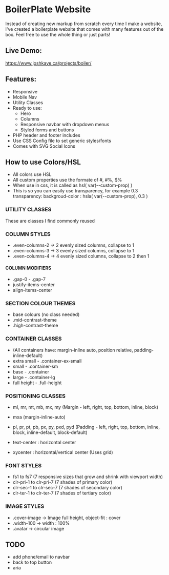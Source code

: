 # BoilerPlate Website
Instead of creating new markup from scratch every time I make a website, I've created a boilerplate website that comes with many features out of the box. Feel free to use the whole thing or just parts!

## Live Demo:
https://www.joshkaye.ca/projects/boiler/

## Features:
- Responsive
- Mobile Nav
- Utility Classes
- Ready to use:
  - Hero
  - Columns
  - Responsive navbar with dropdown menus
  - Styled forms and buttons
- PHP header and footer includes
- Use CSS Config file to set generic styles/fonts
- Comes with SVG Social Icons



## How to use Colors/HSL
- All colors use HSL
- All custom properties use the formate of #, #%, $%
- When use in css, it is called as hsl( var(--custom-prop) )
- This is so you can easily use transparency, for example 0.3 transparency:
    backgroud-color : hsla( var(--custom-prop), 0.3 )



### UTILITY CLASSES
These are classes I find commonly reused


### COLUMN STYLES
- .even-columns-2 -> 2 evenly sized columns, collapse to 1 
- .even-columns-3 -> 3 evenly sized columns, collapse to 1 
- .even-columns-4 -> 4 evenly sized columns, collapse to 2 then 1

#### COLUMN MODIFIERS
- .gap-0 - .gap-7 
- justify-items-center
- align-items-center

### SECTION COLOUR THEMES
- base colours (no class needed)
- .mid-contrast-theme
- .high-contrast-theme

### CONTAINER CLASSES
- (All containers have: margin-inline auto, position relative, padding-inline-default)
- extra small - .container-ex-small
- small - .container-sm
- base - .container
- large - .container-lg
- full height - .full-height

### POSITIONING CLASSES
- ml, mr, mt, mb, mx, my (Margin - left, right, top, bottom, inline, block)
- mxa (margin-inline-auto)
- pl, pr, pt, pb, px, py, pxd, pyd (Padding - left, right, top, bottom, inline, block, inline-default, block-default)

- text-center : horizontal center
- xycenter : horizontal/vertical center (Uses grid)

### FONT STYLES
- fs1 to fs7 (7 responsive sizes that grow and shrink with viewport width)
- clr-pri-1 to clr-pri-7 (7 shades of primary color) 
- clr-sec-1 to clr-sec-7 (7 shades of secondary color) 
- clr-ter-1 to clr-ter-7 (7 shades of tertiary color) 

### IMAGE STYLES
- .cover-image -> Image full height, object-fit : cover
- .width-100 -> width : 100%
- .avatar -> circular image

## TODO
- add phone/email to navbar
- back to top button
- aria